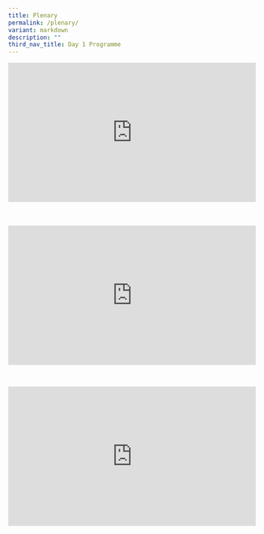 ```yaml
---
title: Plenary
permalink: /plenary/
variant: markdown
description: ""
third_nav_title: Day 1 Programme
---
```

<div class="video-container">
<iframe width="853" height="315" src="https://www.youtube.com/embed/8ZxZhfClJyM?si=R7V0QbFkXo92GmP3" frameborder="0" allow="accelerometer; autoplay; encrypted-media; gyroscope; picture-in-picture" allowfullscreen=""></iframe></div><br><br>


<p></p><div class="video-container">
<iframe width="853" height="315" src="https://www.youtube.com/embed/wDmjDkf02I0?si=lwzz5OLMSXzcluDQ" frameborder="0" allow="accelerometer; autoplay; encrypted-media; gyroscope; picture-in-picture" allowfullscreen=""></iframe></div><p></p><br>


<p></p><div class="video-container">
<iframe width="853" height="315" src="https://www.youtube.com/embed/_GYt6oq34do?si=cNPLO2pqoC_nhbqC" frameborder="0" allow="accelerometer; autoplay; encrypted-media; gyroscope; picture-in-picture" allowfullscreen=""></iframe></div><p></p>



<style type="text/css"> 
	    .video-container {
      position: relative;
      padding-bottom: 56.25%; /* 16:9 */
      height: 0;
    }
    .video-container iframe {
      position: absolute;
      top: 0;
      left: 0;
      width: 100%;
      height: 100%;
    }
	</style>